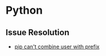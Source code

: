 # Python
## Issue Resolution

- [pip can't combine user with prefix](https://stackoverflow.com/questions/4495120/combine-user-with-prefix-error-with-setup-py-install)
